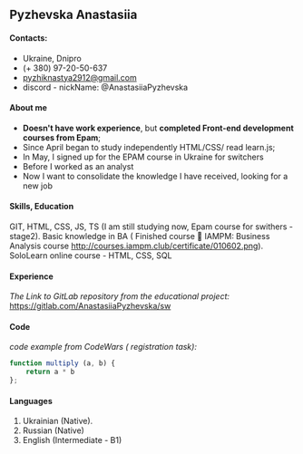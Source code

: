 ## Pyzhevska Anastasiia

#### Contacts:
* Ukraine, Dnipro
* (+ 380) 97-20-50-637
* pyzhiknastya2912@gmail.com
* discord - nickName: @AnastasiiaPyzhevska

#### About me
* **Doesn't have work experience**, but **completed Front-end development courses from Epam**;
* Since April began to study independently HTML/CSS/ read learn.js;
* In May, I signed up for the EPAM course in Ukraine for switchers
* Before I worked as an analyst
* Now I want to consolidate the knowledge I have received, looking for a new job

#### Skills, Education
GIT, HTML, CSS, JS, TS (I am still studying now, Epam course for swithers - stage2).
Basic knowledge in BA ( Finished course  IAMPM: Business Analysis course http://courses.iampm.club/certificate/010602.png).
SoloLearn online course - HTML, CSS, SQL

#### Experience
*The Link to GitLab repository from the educational project:* https://gitlab.com/AnastasiiaPyzhevska/sw

#### Сode
*code example from CodeWars ( registration task):* 

```javascript
function multiply (a, b) {
    return a * b 
};
```

#### Languages
1. Ukrainian (Native).
2. Russian (Native)
3. English (Intermediate - B1)




